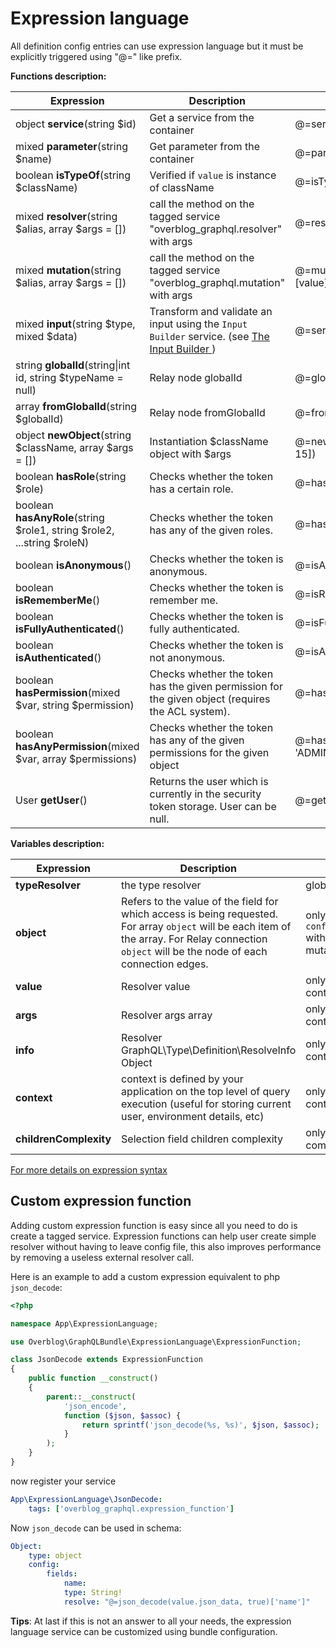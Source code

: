 Expression language
===================

All definition config entries can use expression language but it must be explicitly triggered using "@=" like prefix.

**Functions description:**

| Expression                                                             | Description                                                                                                        | Usage                                              | Alias |
| ---------------------------------------------------------------------- | ------------------------------------------------------------------------------------------------------------------ | -------------------------------------------------- | ----- |
| object **service**(string $id)                                         | Get a service from the container                                                                                   | @=service('my_service').customMethod()             | serv  |
| mixed **parameter**(string $name)                                      | Get parameter from the container                                                                                   | @=parameter('kernel.debug')                        | param |
| boolean **isTypeOf**(string $className)                                | Verified if `value` is instance of className                                                                       | @=isTypeOf('AppBundle\\User\\User')                |
| mixed **resolver**(string $alias, array $args = [])                    | call the method on the tagged service "overblog_graphql.resolver" with args                                        | @=resolver('blog_by_id', [value['blogID']]         | res   |
| mixed **mutation**(string $alias, array $args = [])                    | call the method on the tagged service "overblog_graphql.mutation" with args                                        | @=mutation('remove_post_from_community', [value])  | mut   |
| mixed **input**(string $type, mixed $data)                             | Transform and validate an input using the `Input Builder` service. (see [The Input Builder ](input-builder.md))    | @=service('my_service').method(input(value))       |
| string **globalId**(string\|int id, string $typeName = null)           | Relay node globalId                                                                                                | @=globalId(15, 'User')                             |
| array **fromGlobalId**(string $globalId)                               | Relay node fromGlobalId                                                                                            | @=fromGlobalId('QmxvZzox')                         |
| object **newObject**(string $className, array $args = [])              | Instantiation $className object with $args                                                                         | @=newObject('AppBundle\\User\\User', ['John', 15]) |
| boolean **hasRole**(string $role)                                      | Checks whether the token has a certain role.                                                                       | @=hasRole('ROLE_API')                              |
| boolean **hasAnyRole**(string $role1, string $role2, ...string $roleN) | Checks whether the token has any of the given roles.                                                               | @=hasAnyRole('ROLE_API', 'ROLE_ADMIN')             |
| boolean **isAnonymous**()                                              | Checks whether the token is anonymous.                                                                             | @=isAnonymous()                                    |
| boolean **isRememberMe**()                                             | Checks whether the token is remember me.                                                                           | @=isRememberMe()                                   |
| boolean **isFullyAuthenticated**()                                     | Checks whether the token is fully authenticated.                                                                   | @=isFullyAuthenticated()                           |
| boolean **isAuthenticated**()                                          | Checks whether the token is not anonymous.                                                                         | @=isAuthenticated()                                |
| boolean **hasPermission**(mixed $var, string $permission)              | Checks whether the token has the given permission for the given object (requires the ACL system).                  | @=hasPermission(object, 'OWNER')                   |
| boolean **hasAnyPermission**(mixed $var, array $permissions)           | Checks whether the token has any of the given permissions for the given object                                     | @=hasAnyPermission(object, ['OWNER', 'ADMIN'])     |
| User **getUser**()                                                     | Returns the user which is currently in the security token storage. User can be null.                               | @=getUser()                                        |


**Variables description:**

| Expression             | Description                                                                                                                                                                                       | Scope                                                                                      |
| ---------------------- | ------------------------------------------------------------------------------------------------------------------------------------------------------------------------------------------------- | ------------------------------------------------------------------------------------------ |
| **typeResolver**       | the type resolver                                                                                                                                                                                 | global                                                                                     |
| **object**             | Refers to the value of the field for which access is being requested. For array `object` will be each item of the array. For Relay connection `object` will be the node of each connection edges. | only available for `config.fields.*.access` with query operation or mutation payload type. |
| **value**              | Resolver value                                                                                                                                                                                    | only available in resolve context                                                          |
| **args**               | Resolver args array                                                                                                                                                                               | only available in resolve context                                                          |
| **info**               | Resolver GraphQL\Type\Definition\ResolveInfo Object                                                                                                                                               | only available in resolve context                                                          |
| **context**            | context is defined by your application on the top level of query execution (useful for storing current user, environment details, etc)                                                            | only available in resolve context                                                          |
| **childrenComplexity** | Selection field children complexity                                                                                                                                                               | only available in complexity context                                                       |

[For more details on expression syntax](http://symfony.com/doc/current/components/expression_language/syntax.html)

Custom expression function
--------------------------

Adding custom expression function is easy since all you need to do is create a tagged service.
Expression functions can help user create simple resolver without having to leave config file,
this also improves performance by removing a useless external resolver call.

Here is an example to add a custom expression equivalent to php `json_decode`:

```php
<?php

namespace App\ExpressionLanguage;

use Overblog\GraphQLBundle\ExpressionLanguage\ExpressionFunction;

class JsonDecode extends ExpressionFunction
{
    public function __construct()
    {
        parent::__construct(
            'json_encode',
            function ($json, $assoc) {
                return sprintf('json_decode(%s, %s)', $json, $assoc);
            }
        );
    }
}
```

now register your service

```yaml
App\ExpressionLanguage\JsonDecode:
    tags: ['overblog_graphql.expression_function']
```

Now `json_decode` can be used in schema:

```yaml
Object:
    type: object
    config:
        fields:
            name:
            type: String!
            resolve: "@=json_decode(value.json_data, true)['name']"
```

**Tips**: At last if this is not an answer to all your needs, the expression language service can be customized
using bundle configuration.
